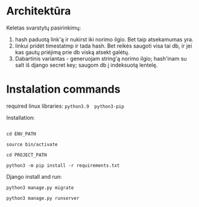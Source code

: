 # Architektūra

Keletas svarstytų pasirinkimų:
1. hash paduotą link'ą ir nukirst iki norimo ilgio. Bet taip atsekamumas yra.
2. linkui pridėt timestatmp ir tada hash. Bet reikės saugoti visa tai db, ir jei kas gautų priėjimą prie db viską atsekt galėtų.
3. Dabartinis variantas - generuojam string'ą norimo ilgio; hash'inam su salt iš django secret key; saugom db į indeksuotą lentelę.

# Instalation commands

required linux libraries:
``python3.9  python3-pip``

Installation:

```python3 -m venv ENV_PATH 

cd ENV_PATH 

source bin/activate

cd PROJECT_PATH

python3 -m pip install -r requirements.txt
```

Django install and run:

```
python3 manage.py migrate

python3 manage.py runserver
```